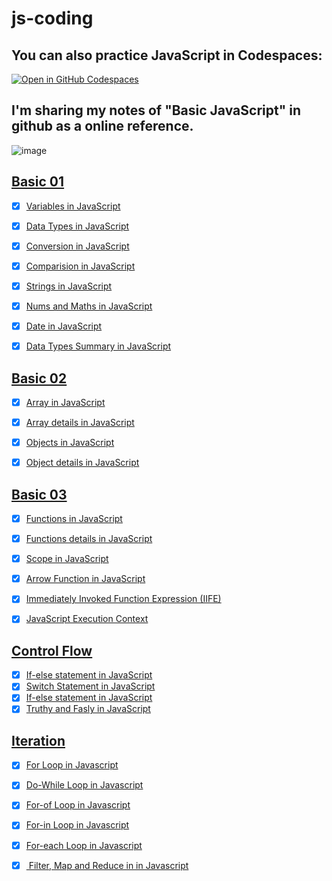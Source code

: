 # js-coding
## You can also practice JavaScript in Codespaces: 
[![Open in GitHub Codespaces](https://github.com/codespaces/badge.svg)](https://codespaces.new/whoami-anoint/js-coding)

 ## I'm sharing my notes of "Basic JavaScript" in github as a online reference. 
 ![image](https://github.com/whoami-anoint/js-coding/assets/72187543/bb33a587-4775-4ead-8d1b-25b72a9cba80)

## <a href = "01_basic">Basic 01</a>
- [X] <a href = "01_basic/01_variables.js">Variables in JavaScript</a>
- [X] <a href = "01_basic/02_datatypes.js">Data Types in JavaScript</a>
- [X] <a href = "01_basic/03_conversion.js">Conversion in JavaScript</a>
- [X] <a href = "01_basic/04_comparision.js">Comparision in JavaScript</a>
- [X] <a href = "01_basic/05_strings.js">Strings in JavaScript</a>
- [X] <a href = "01_basic/06_nums_and_maths.js">Nums and Maths in JavaScript</a>
- [X] <a href = "01_basic/07_dateInJs.js">Date in JavaScript</a>
- [X] <a href = "01_basic/datatypes_summary.js">Data Types Summary in JavaScript</a>


## <a href = "02_basic">Basic 02</a>
- [X] <a href = "02_basic/01_array.js">Array in JavaScript</a>
- [X] <a href = "02_basic/02_array.js">Array details in JavaScript</a>
- [X] <a href = "02_basic/03_objects.js">Objects in JavaScript</a>
- [X] <a href = "02_basic/04_objects.js">Object details in JavaScript</a>


 ## <a href = "03_basic">Basic 03</a>
- [X] <a href = "03_basic/01_functions.js">Functions in JavaScript</a>
- [X] <a href = "03_basic/02_functions.js">Functions details in JavaScript</a>
- [X] <a href = "03_basic/03_scopes.js">Scope in JavaScript</a>
- [X] <a href = "03_basic/04_arrow.js">Arrow Function in JavaScript</a>
- [X] <a href = "03_basic/05_iife.js">Immediately Invoked Function Expression (IIFE)</a>
- [X] <a href = "03_basic/06_js_execution_context.md">JavaScript Execution Context</a>

 
## <a href = "04_controlFlow">Control Flow</a>
- [X] <a href = "04_controlFlow/one.js">If-else statement in JavaScript</a>
- [X] <a href = "04_controlFlow/switch.js">Switch Statement in JavaScript</a>
- [X] <a href = "04_controlFlow/one.js">If-else statement in JavaScript</a>
- [X] <a href = "04_controlFlow/truthy.js">Truthy and Fasly in JavaScript</a>

## <a href = "05_iteration">Iteration</a>
- [X] <a href = "05_iteration/one.js">For Loop in Javascript</a>
- [X] <a href = "05_iteration/two.js">Do-While Loop in Javascript</a>
- [X] <a href = "05_iteration/three.js">For-of Loop in Javascript</a>
- [X] <a href = "05_iteration/four.js">For-in Loop in Javascript</a>
- [X] <a href = "05_iteration/five.js">For-each Loop in Javascript</a>
- [X] <a href = "05_iteration/six.js"> Filter, Map and Reduce in in Javascript</a>


